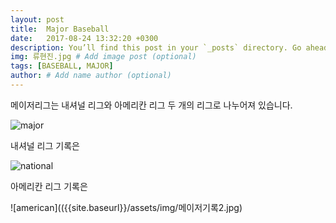 ```yaml
---
layout: post
title:  Major Baseball
date:   2017-08-24 13:32:20 +0300
description: You’ll find this post in your `_posts` directory. Go ahead and edit it and re-build the site to see your changes. # Add post description (optional)
img: 류현진.jpg # Add image post (optional)
tags: [BASEBALL, MAJOR]
author: # Add name author (optional)
---
```


메이저리그는 내셔널 리그와 아메리칸 리그 두 개의 리그로 나누어져 있습니다.

![major]({{site.baseurl}}/assets/img/메이저)

내셔널 리그 기록은

![national]({{site.baseurl}}/assets/img/메이저기록.jpg)

아메리칸 리그 기록은 

![american](({{site.baseurl}}/assets/img/메이저기록2.jpg)


